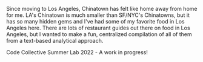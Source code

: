 
Since moving to Los Angeles, Chinatown has felt like home away from home for me. LA's Chinatown is much smaller than SF/NYC's Chinatowns, but it has so many hidden gems and I've had some of my favorite food in Los Angeles here. There are lots of restaurant guides out there on food in Los Angeles, but I wanted to make a fun, centralized compilation of all of them from a text-based analytical approach.

Code Collective Summer Lab 2022 - A work in progress!
